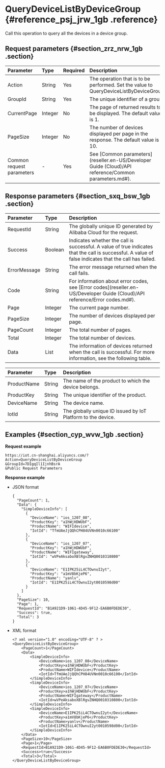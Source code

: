 # QueryDeviceListByDeviceGroup {#reference_psj_jrw_1gb .reference}

Call this operation to query all the devices in a device group.

## Request parameters {#section_zrz_nrw_1gb .section}

|Parameter|Type|Required|Description|
|:--------|:---|:-------|:----------|
|Action|String|Yes|The operation that is to be performed. Set the value to QueryDeviceListByDeviceGroup.|
|GroupId|String|Yes|The unique identifier of a group.|
|CurrentPage|Integer|No|The page of returned results to be displayed. The default value is 1.|
|PageSize|Integer|No|The number of devices displayed per page in the response. The default value is 10.|
|Common request parameters|-|Yes|See [Common parameters](reseller.en-US/Developer Guide (Cloud)/API reference/Common parameters.md#).|

## Response parameters {#section_sxq_bsw_1gb .section}

|Parameter|Type|Description|
|:--------|:---|:----------|
|RequestId|String|The globally unique ID generated by Alibaba Cloud for the request.|
|Success|Boolean|Indicates whether the call is successful. A value of true indicates that the call is successful. A value of false indicates that the call has failed.|
|ErrorMessage|String|The error message returned when the call fails.|
|Code|String|For information about error codes, see [Error codes](reseller.en-US/Developer Guide (Cloud)/API reference/Error codes.md#).|
|Page|Integer|The current page number.|
|PageSize|Integer  |The number of devices displayed per page.|
|PageCount|Integer|The total number of pages.|
|Total|Integer|The total number of devices.|
|Data|List|The information of devices returned when the call is successful. For more information, see the following table.|

|Parameter|Type|Description|
|:--------|:---|:----------|
|ProductName|String|The name of the product to which the device belongs.|
|ProductKey|String|The unique identifier of the product.|
|DeviceName|String|The device name.|
|IotId|String|The globally unique ID issued by IoT Platform to the device.|

## Examples {#section_cyp_wvw_1gb .section}

**Request example**

```
https://iot.cn-shanghai.aliyuncs.com/?Action=QueryDeviceListByDeviceGroup
&GroupId=7DIgqIl1IjnhBsrA
&Public Request Parameters
```

**Response example**

-   JSON format

    ```
    {
      "PageCount": 1,
      "Data": {
        "SimpleDeviceInfo": [
          {
            "DeviceName": "ios_1207_08",
            "ProductKey": "a1hWjHDWUbF",
            "ProductName": "WIFIdevice",
            "IotId": "TfmUAeJjQQhCPH84UVNn0010c66100"
          },
          {
            "DeviceName": "ios_1207_07",
            "ProductKey": "a1hWjHDWUbF",
            "ProductName": "WIFIgateway",
            "IotId": "wVPeAksaboXBlRgvZNHQ0010310800"
          },
          {
            "DeviceName": "E1IPK25iL4CTOwnuI2yt",
            "ProductKey": "a1mV8bKjeP6",
            "ProductName": "yanlv",
            "IotId": "E1IPK25iL4CTOwnuI2yt0010598d00"
          }
        ]
      },
      "PageSize": 10,
      "Page": 1,
      "RequestId": "B1A921D9-1061-4D45-9F12-EA6B0FDEDE30",
      "Success": true,
      "Total": 3
    }
    ```

-   XML format

    ```
    <? xml version="1.0" encoding="UTF-8" ? >
    <QueryDeviceListByDeviceGroup>
    	<PageCount>1</PageCount>
    	<Data>
    		<SimpleDeviceInfo>
    			<DeviceName>ios_1207_08</DeviceName>
    			<ProductKey>a1hWjHDWUbF</ProductKey>
    			<ProductName>WIFIdevice</ProductName>
    			<IotId>TfmUAeJjQQhCPH84UVNn0010c66100</IotId>
    		</SimpleDeviceInfo>
    		<SimpleDeviceInfo>
    			<DeviceName>ios_1207_07</DeviceName>
    			<ProductKey>a1hWjHDWUbF</ProductKey>
    			<ProductName>WIFIgateway</ProductName>
    			<IotId>wVPeAksaboXBlRgvZNHQ0010310800</IotId>
    		</SimpleDeviceInfo>
    		<SimpleDeviceInfo>
    			<DeviceName>E1IPK25iL4CTOwnuI2yt</DeviceName>
    			<ProductKey>a1mV8bKjeP6</ProductKey>
    			<ProductName>yanlv</ProductName>
    			<IotId>E1IPK25iL4CTOwnuI2yt0010598d00</IotId>
    		</SimpleDeviceInfo>
    	</Data>
    	<PageSize>10</PageSize>
    	<Page>1</Page>
    	<RequestId>B1A921D9-1061-4D45-9F12-EA6B0FDEDE30</RequestId>
    	<Success>true</Success>
    	<Total>3</Total>
    </QueryDeviceListByDeviceGroup>
    ```


